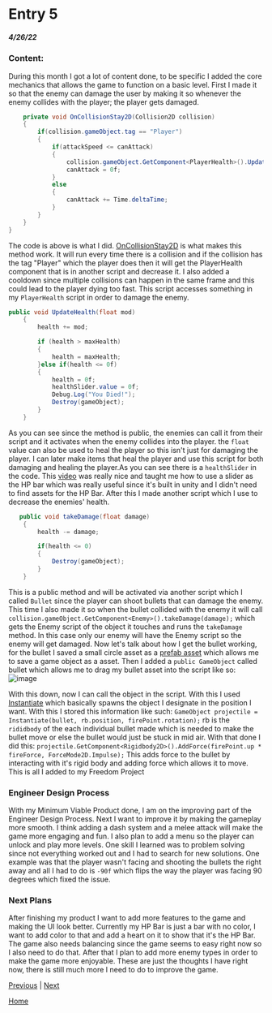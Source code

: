 # Entry 5
##### 4/26/22

### Content:
During this month I got a lot of content done, to be specific I added the core mechanics that allows the game to function on a basic level. First I made it so that the enemy can damage the user by making it so whenever the enemy collides with the player; the player gets damaged.

```C#
    private void OnCollisionStay2D(Collision2D collision)
    {
        if(collision.gameObject.tag == "Player")
        {
            if(attackSpeed <= canAttack)
            {
                collision.gameObject.GetComponent<PlayerHealth>().UpdateHealth(-attackDamage);
                canAttack = 0f;
            }
            else
            {
                canAttack += Time.deltaTime;
            }
        }
    }
}
```
The code is above is what I did. [OnCollisionStay2D](https://docs.unity3d.com/ScriptReference/MonoBehaviour.OnCollisionStay2D.html) is what makes this method work. It will run every time there is a collision and if the collision has the tag "Player" which the player does then it will get the PlayerHealth component that is in another script and decrease it. I also added a cooldown since multiple collisions can happen in the same frame and this could lead to the player dying too fast. This script accesses something in my `PlayerHealth` script in order to damage the enemy.

```C#
public void UpdateHealth(float mod)
    {
        health += mod;

        if (health > maxHealth)
        {
            health = maxHealth;
        }else if(health <= 0f)
        {
            health = 0f;
            healthSlider.value = 0f;
            Debug.Log("You Died!");
            Destroy(gameObject);
        }
    }
```
As you can see since the method is public, the enemies can call it from their script and it activates when the enemy collides into the player. the `float` value can also be used to heal the player so this isn't just for damaging the player. I can later make items that heal the player and use this script for both damaging and healing the player.As you can see there is a `healthSlider` in the code. This [video](https://www.youtube.com/watch?v=VOdYtqV_meo) was really nice and taught me how to use a slider as the HP bar which was really useful since it's built in unity and I didn't need to find assets for the HP Bar. After this I made another script which I use to decrease the enemies' health.

```C#
   public void takeDamage(float damage)
    {
        health -= damage;

        if(health <= 0)
        {
            Destroy(gameObject);
        }
    }
  ```
  This is a public method and will be activated via another script which I called `Bullet` since the player can shoot bullets that can damage the enemy. This time I also made it so when the bullet collided with the enemy it will call `collision.gameObject.GetComponent<Enemy>().takeDamage(damage);` which gets the Enemy script of the object it touches and runs the `takeDamage` method. In this case only our enemy will have the Enemy script so the enemy will get damaged. Now let's talk about how I get the bullet working, for the bullet I saved a small circle asset as a [prefab asset](https://docs.unity3d.com/Manual/Prefabs.html) which allows me to save a game object as a asset. Then I added a `public GameObject` called bullet which allows me to drag my bullet asset into the script like so:
  ![image](https://user-images.githubusercontent.com/56265106/165414986-5810e0d3-f557-4af9-b872-f77fd64340b9.png)

With this down, now I can call the object in the script. With this I used [Instantiate](https://docs.unity3d.com/ScriptReference/Object.Instantiate.html) which basically spawns the object I designate in the position I want. With this I stored this information like such:
`GameObject projectile = Instantiate(bullet, rb.position, firePoint.rotation);` rb is the `rididbody` of the each individual bullet made which is needed to make the bullet move or else the bullet would just be stuck in mid air. With that done I did this:
`projectile.GetComponent<Rigidbody2D>().AddForce(firePoint.up * fireForce, ForceMode2D.Impulse);`
This adds force to the bullet by interacting with it's rigid body and adding force which allows it to move. This is all I added to my Freedom Project

### Engineer Design Process
With my Minimum Viable Product done, I am on the improving part of the Engineer Design Process. Next I want to improve it by making the gameplay more smooth. I think adding a dash system and a melee attack will make the game more engaging and fun. I also plan to add a menu so the player can unlock and play more levels. One skill I learned was to problem solving since not everything worked out and I had to search for new solutions. One example was that the player wasn't facing and shooting the bullets the right away and all I had to do is `-90f` which flips the way the player was facing 90 degrees which fixed the issue.

### Next Plans
After finishing my product I want to add more features to the game and making the UI look better. Currently my HP Bar is just a bar with  no color, I want to add color to that and add a heart on it to show that it's the HP Bar. The game also needs balancing since the game seems to easy right now so I also need to do that. After that I plan to add more enemy types in order to make the game more enjoyable. These are just the thoughts I have right now, there is still much more I need to do to improve the game.

[Previous](entry04.md) | [Next](entry06.md)

[Home](../README.md)
